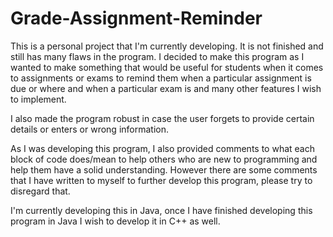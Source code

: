 # Grade-Assignment-Reminder

This is a personal project that I'm currently developing. It is not finished and still has many flaws in the program. I decided to make this program as I wanted to make something that would be useful for students when it comes to assignments or exams to remind them when a particular assignment is due or where and when a particular exam is and many other features I wish to implement. 

I also made the program robust in case the user forgets to provide certain details or enters or wrong information.

As I was developing this program, I also provided comments to what each block of code does/mean to help others who are new to programming and help them have a solid understanding. However there are some comments that I have written to myself to further develop this program, please try to disregard that.

I'm currently developing this in Java, once I have finished developing this program in Java I wish to develop it in C++ as well. 
